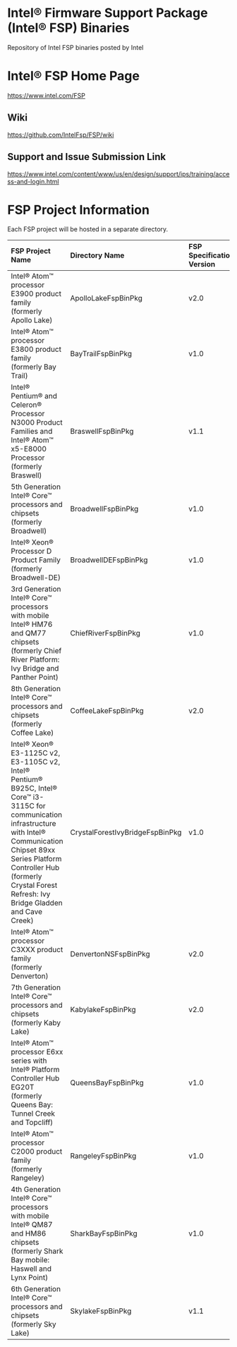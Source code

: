 # Intel® Firmware Support Package (Intel® FSP) Binaries
Repository of Intel FSP binaries posted by Intel

# Intel® FSP Home Page 
<https://www.intel.com/FSP>

## Wiki
<https://github.com/IntelFsp/FSP/wiki>

## Support and Issue Submission Link
<https://www.intel.com/content/www/us/en/design/support/ips/training/access-and-login.html>

# FSP Project Information
Each FSP project will be hosted in a separate directory.

FSP Project Name | Directory Name | FSP Specification Version
:--------------- | :------------- | :------------------------
Intel® Atom™ processor E3900 product family (formerly Apollo Lake) | ApolloLakeFspBinPkg | v2.0
Intel® Atom™ processor E3800 product family (formerly Bay Trail) | BayTrailFspBinPkg | v1.0
Intel® Pentium® and Celeron® Processor N3000 Product Families and Intel® Atom™ x5-E8000 Processor (formerly Braswell) | BraswellFspBinPkg | v1.1
5th Generation Intel® Core™ processors and chipsets (formerly Broadwell) | BroadwellFspBinPkg | v1.0
Intel® Xeon® Processor D Product Family (formerly Broadwell-DE) | BroadwellDEFspBinPkg | v1.0
3rd Generation Intel® Core™ processors with mobile Intel® HM76 and QM77 chipsets  (formerly Chief River Platform: Ivy Bridge and Panther Point) | ChiefRiverFspBinPkg | v1.0
8th Generation Intel® Core™ processors and chipsets (formerly Coffee Lake) | CoffeeLakeFspBinPkg | v2.0
Intel® Xeon® E3-1125C v2, E3-1105C v2, Intel® Pentium® B925C, Intel® Core™ i3-3115C for communication infrastructure with Intel® Communication Chipset 89xx Series Platform Controller Hub (formerly Crystal Forest Refresh: Ivy Bridge Gladden and Cave Creek) | CrystalForestIvyBridgeFspBinPkg | v1.0
Intel® Atom™ processor C3XXX product family (formerly Denverton) | DenvertonNSFspBinPkg | v2.0
7th Generation Intel® Core™ processors and chipsets (formerly Kaby Lake) | KabylakeFspBinPkg | v2.0
Intel® Atom™ processor E6xx series with Intel® Platform Controller Hub EG20T (formerly Queens Bay: Tunnel Creek and Topcliff) | QueensBayFspBinPkg | v1.0
Intel® Atom™ processor C2000 product family (formerly Rangeley) | RangeleyFspBinPkg | v1.0
4th Generation Intel® Core™ processors with mobile Intel® QM87 and HM86 chipsets (formerly Shark Bay mobile: Haswell and Lynx Point) | SharkBayFspBinPkg | v1.0
6th Generation Intel® Core™ processors and chipsets (formerly Sky Lake) | SkylakeFspBinPkg | v1.1

